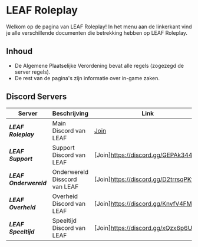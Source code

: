 # LEAF Roleplay

Welkom op de pagina van LEAF Roleplay! In het menu aan de linkerkant vind je alle verschillende documenten die betrekking hebben op LEAF Roleplay.

## Inhoud

* De Algemene Plaatselijke Verordening bevat alle regels (zogezegd de server regels).
* De rest van de pagina's zijn informatie over in-game zaken. 



## Discord Servers

| **Server**             | **Beschrijving**              | **Link**                      |
|------------------------|-------------------------------|-------------------------------|
| **_LEAF Roleplay_**    | Main Discord van LEAF         |  [Join](https://discord.gg/leafrp) |
| **_LEAF Support_**     | Support Discord van LEAF      |  [Join]https://discord.gg/GEPAk344Nf |
| **_LEAF Onderwereld_** | Onderwereld Disscord van LEAF |  [Join]https://discord.gg/D2trrsqPKt |
| **_LEAF Overheid_**    | Overheid Discord van LEAF     |  [Join]https://discord.gg/KnvfV4FMA2 |
| **_LEAF Speeltijd_**     | Speeltijd Discord van LEAF  |  [Join]https://discord.gg/xQzx6p6U6M |
